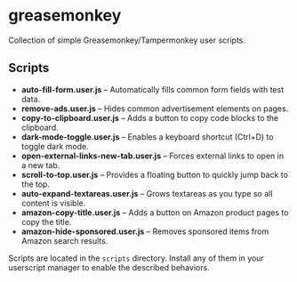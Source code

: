 # greasemonkey

Collection of simple Greasemonkey/Tampermonkey user scripts.

## Scripts

- **auto-fill-form.user.js** – Automatically fills common form fields with test data.
- **remove-ads.user.js** – Hides common advertisement elements on pages.
- **copy-to-clipboard.user.js** – Adds a button to copy code blocks to the clipboard.
- **dark-mode-toggle.user.js** – Enables a keyboard shortcut (Ctrl+D) to toggle dark mode.
- **open-external-links-new-tab.user.js** – Forces external links to open in a new tab.
- **scroll-to-top.user.js** – Provides a floating button to quickly jump back to the top.
- **auto-expand-textareas.user.js** – Grows textareas as you type so all content is visible.
- **amazon-copy-title.user.js** – Adds a button on Amazon product pages to copy the title.
- **amazon-hide-sponsored.user.js** – Removes sponsored items from Amazon search results.

Scripts are located in the `scripts` directory. Install any of them in your userscript manager to enable the described behaviors.
